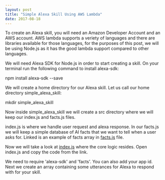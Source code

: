 ```yaml
---
layout: post
title: "Simple Alexa Skill Using AWS Lambda"
date: 2017-08-18
---
```

To create an Alexa skill, you will need an Amazon Developer Account and an AWS account. AWS lambda supports a veriety of languages and there are libraries available for those languages, for the purposes of this post, we will be using Node.js as it has the good lambda support compared to other languages.

We will need Alexa SDK for Node.js in order to start creating a skill. On your terminal run the following command to install alexa-sdk:

npm install alexa-sdk --save

We will create a home directory for our Alexa skill. Let us call our home directory simple_alexa_skill:

mkdir simple_alexa_skill

Now inside simple_alexa_skill we will create a src directory where we will keep our index.js and facts.js files.

index.js is where we handle user request and alexa response. In our facts.js we will keep a simple database of AI facts that we want to tell when a user asks for.
Linked is an example of facts array in <a href="https://github.com/hbahuguna/AlexaAIHistorySkill/blob/master/src/facts.js">facts.js</a> file.

Now we will take a look at <a href="https://github.com/hbahuguna/AlexaAIHistorySkill/blob/master/src/index.js">index.js</a> where the core logic resides. Open index.js and copy the code from the link.

We need to require 'alexa-sdk' and 'facts'. You can also add your app id. Next we create an array containing some utterances for Alexa to respond with for your skill. 


